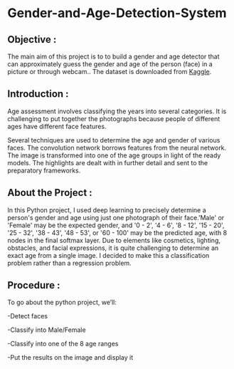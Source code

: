 # Gender-and-Age-Detection-System

## Objective :

The main aim of this project is to to build a gender and age detector that can approximately guess the gender and age of the person (face) in a picture or through webcam.. The dataset is downloaded from [Kaggle](https://www.kaggle.com/datasets/nipunarora8/age-gender-and-ethnicity-face-data-csv).

## Introduction :

Age assessment involves classifying the years into several categories. It is challenging to put together the photographs because people of different ages have different face features.

Several techniques are used to determine the age and gender of various faces. The convolution network borrows features from the neural network. The image is transformed into one of the age groups in light of the ready models. The highlights are dealt with in further detail and sent to the preparatory frameworks.

## About the Project :

In this Python project, I used deep learning to precisely determine a person's gender and age using just one photograph of their face.'Male' or 'Female' may be the expected gender, and '0 - 2', '4 - 6', '8 - 12', '15 - 20', '25 - 32', '38 - 43', '48 - 53', or '60 - 100' may be the predicted age, with 8 nodes in the final softmax layer. Due to elements like cosmetics, lighting, obstacles, and facial expressions, it is quite challenging to determine an exact age from a single image. I decided to make this a classification problem rather than a regression problem.

## Procedure :

To go about the python project, we’ll:

-Detect faces
 
-Classify into Male/Female

-Classify into one of the 8 age ranges

-Put the results on the image and display it


